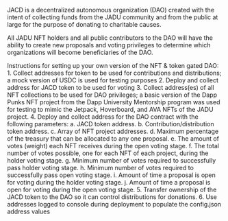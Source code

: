 JACD is a decentralized autonomous organization (DAO) created with the intent of collecting funds from the JADU community and from the public at large for the purpose of donating to charitable causes.

All JADU NFT holders and all public contributors to the DAO will have the ability to create new proposals and voting privileges to determine which organizations will become beneficiaries of the DAO.

Instructions for setting up your own version of the NFT & token gated DAO:
    1.	Collect addresses for token to be used for contributions and distributions; a mock version of USDC is used for testing purposes
    2.	Deploy and collect address for JACD token to be used for voting
    3.	Collect address(es) of all NFT collections to be used for DAO privileges; a basic version of the Dapp Punks NFT project from the Dapp University Mentorship program was used for testing to mimic the Jetpack, Hoverboard, and AVA NFTs of the JADU project.
    4.	Deploy and collect address for the DAO contract with the following parameters:
        a.	JACD token address.
        b.	Contribution/distribution token address.
        c.	Array of NFT project addresses.
        d.	Maximum percentage of the treasury that can be allocated to any one proposal.
        e.	The amount of votes (weight) each NFT receives during the open voting stage.
        f.	The total number of votes possible, one for each NFT of each project, during the holder voting stage.
        g.	Minimum number of votes required to successfully pass holder voting stage.
        h.	Minimum number of votes required to successfully pass open voting stage.
        i.	Amount of time a proposal is open for voting during the holder voting stage.
        j.	Amount of time a proposal is open for voting during the open voting stage.
    5.	Transfer ownership of the JACD token to the DAO so it can control distributions for donations.
    6.  Use addresses logged to console during deployment to populate the config.json address values

